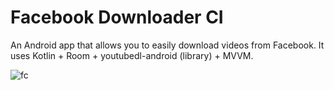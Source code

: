 # Facebook Downloader CI

An Android app that allows you to easily download videos from Facebook.
It uses Kotlin + Room + youtubedl-android (library) + MVVM.

![fc](https://github.com/user-attachments/assets/6afecced-1321-4d39-8066-99b75f5815c1)
